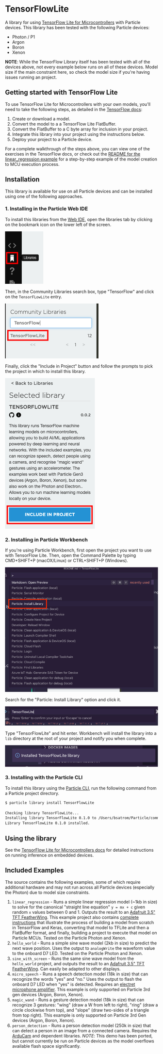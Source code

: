 # TensorFlowLite

A library for using [TensorFlow Lite for Microcontrollers](https://www.tensorflow.org/lite/microcontrollers) with Particle devices. This library has been tested with the following Particle devices:

- Photon / P1
- Argon
- Boron
- Xenon

**NOTE**: While the TensorFlow Library itself has been tested with all of the devices above, not every example below runs on all of these devices. Model size if the main constraint here, so check the model size if you're having issues running an project.

## Getting started with TensorFlow Lite

To use TensorFlow Lite for Microcontrollers with your own models, you'll need to take the following steps, as detailed in the [TensorFlow docs](https://www.tensorflow.org/lite/microcontrollers#developer_workflow):

1. Create or download a model.
2. Convert the model to a a TensorFlow Lite FlatBuffer.
3. Convert the FlatBuffer to a C byte array for inclusion in your project.
4. Integrate this library into your project using the instructions below.
5. Deploy your project to a Particle device.

For a complete walkthrough of the steps above, you can view one of the exercises in the TensorFlow docs, or check out the [README for the linear_regression example](/examples/linear_regression/README.md) for a step-by-step example of the model creation to MCU execution process.

## Installation

This library is available for use on all Particle devices and can be installed using one of the following approaches.

### 1. Installing in the Particle Web IDE

To install this libraries from the [Web IDE](https://build.particle.io), open the libraries tab by clicking on the bookmark icon on the lower left of the screen.

![](assets/LibrariesMenu.png)

Then, in the Community Libraries search box, type "TensorFlow" and click on the `TensorFLowLite` entry.

![](assets/Search.png)

Finally, click the "Include in Project" button and follow the prompts to pick the project in which to install this library.

![](assets/Include.png)

### 2. Installing in Particle Workbench

If you're using Particle Workbench, first open the project you want to use with TensorFlow Lite. Then, open the Command Palette by typing CMD+SHIFT+P (macOX/Linux) or CTRL+SHIFT+P (Windows).

![](assets/WBCP.png)

Search for the "Particle: Install Library" option and click it.

![](assets/LibrarySearchWB.png)

Type "TensorFlowLite" and hit enter. Workbench will install the library into a `lib` directory at the root of your project and notify you when complete.

![](assets/InstallNotice.png)

### 3. Installing with the Particle CLI

To install this library using the [Particle CLI](https://docs.particle.io/tutorials/developer-tools/cli/), run the following command from a Particle project directory.

```bash
$ particle library install TensorFlowLite

Checking library TensorFlowLite...
Installing library TensorFlowLite 0.1.0 to /Users/bsatrom/Particle/community/libraries/TensorFlowLite@0.1.0 ...
Library TensorFlowLite 0.1.0 installed.
```

## Using the library

See the [TensorFlow Lite for Microcontrollers docs](https://www.tensorflow.org/lite/microcontrollers/get_started#how_to_run_inference) for detailed instructions on running inference on embedded devices.

## Included Examples

The source contains the following examples, some of which require additional hardware and may not run across all Particle devices (especially the Photon) due to model size constraints.

1. `linear_regression` - Runs a simple linear regression model (~1kb in size) to solve for the canonical "straight line equation" `y = mx + c` given random `x` values between 0 and 1. Outputs the result to an [Adafruit 3.5" TFT FeatherWing](https://www.adafruit.com/product/3651). This example project also contains [complete instructions](/examples/linear_regression/README.md) that illustrate the process of building a model from scratch in TensorFlow and Keras, converting that model to TFLite and then a FlatBuffer format, and finally, building a project to execute that model on Particle MCUs. Tested on the Particle Photon and Xenon.
2. `hello_world` - Runs a simple sine wave model (2kb in size) to predict the next wave position. Uses the output to `analogWrite` the waveform value to the onboard D7 LED. Tested on the Particle Photon and Xenon.
3. `sine_with_screen` - Runs the same sine wave model from the `hello_world` project, and outputs the result to an [Adafruit 3.5" TFT FeatherWing](https://www.adafruit.com/product/3651). Can easily be adapted to other displays.
4. `micro_speech` - Runs a speech detection model (18k in size) that can recognize the words "yes" and "no." Uses the output to flash the onboard D7 LED when "yes" is detected. Requires an [electret microphone amplifier](https://www.adafruit.com/product/1713). This example is only supported on Particle 3rd gen devices (Argon, Boron, Xenon).
5. `magic_wand` - Runs a gesture detection model (18k in size) that can recognize 3 gestures: "wing" (draw a W from left to right), "ring" (draw a circle clockwise from top), and "slope" (draw two-sides of a triangle from top right). This example is only supported on Particle 3rd Gen devices (Argon, Boron, Xenon).
6. `person_detection` - Runs a person detection model (250k in size) that can detect a person in an image from a connected camera. Requires the [ArduCam](https://www.arducam.com/product/arducam-2mp-spi-camera-b0067-arduino/) and dependent libraries. *NOTE*: This demo has been ported, but cannot currently be run on Particle devices as the model overflows available flash space significantly. 